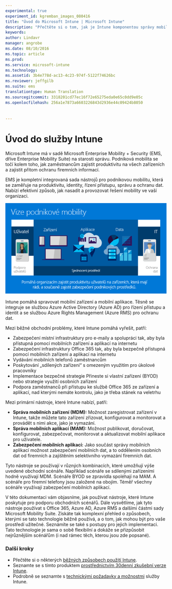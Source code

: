 ```yaml
---
experimental: true
experiment_id: kgremban_images_080416
title: "Úvod do Microsoft Intune | Microsoft Intune"
description: "Přečtěte si o tom, jak je Intune komponentou správy mobilních zařízení v řešení Enterprise Mobility + Security."
keywords: 
author: Lindavr
manager: angrobe
ms.date: 08/10/2016
ms.topic: article
ms.prod: 
ms.service: microsoft-intune
ms.technology: 
ms.assetid: 3b4e778d-ac13-4c23-974f-5122f74626bc
ms.reviewer: jeffgilb
ms.suite: ems
translationtype: Human Translation
ms.sourcegitcommit: 3318201cd77ec16f72e65275eda0e65c0dd9e05c
ms.openlocfilehash: 256a1e7873a6603226843d2936e44c09424b8050


---
```


# Úvod do služby Intune
Microsoft Intune má v sadě Microsoft Enterprise Mobility + Security (EMS, dříve Enterprise Mobility Suite) na starosti správu. Podniková mobilita se točí kolem toho, jak zaměstnancům zajistit produktivitu na všech zařízeních a zajistit přitom ochranu firemních informací.  

EMS je kompletní integrovaná sada nástrojů pro podnikovou mobilitu, která se zaměřuje na produktivitu, identity, řízení přístupu, správu a ochranu dat. Nabízí efektivní způsob, jak nasadit a provozovat řešení mobility ve vaší organizaci.  

![Obrázek vize podnikové mobility](..\media\em-vision.png)

Intune pomáhá spravovat mobilní zařízení a mobilní aplikace. Těsně se integruje se službou Azure Active Directory (Azure AD) pro řízení přístupu a identit a se službou Azure Rights Management (Azure RMS) pro ochranu dat.  

Mezi běžné obchodní problémy, které Intune pomáhá vyřešit, patří:

* Zabezpečení místní infrastruktury pro e-maily a spolupráci tak, aby byla přístupná pomocí mobilních zařízení a aplikací na internetu
* Zabezpečení infrastruktury Office 365 tak, aby byla bezpečně přístupná pomocí mobilních zařízení a aplikací na internetu
* Vydávání mobilních telefonů zaměstnancům
* Poskytování „sdílených zařízení“ s omezeným využitím pro úkolové pracovníky
* Implementace bezpečné strategie Přineste si vlastní zařízení (BYOD) nebo strategie využití osobních zařízení
* Podpora zaměstnanců při přístupu ke službě Office 365 ze zařízení a aplikací, nad kterými nemáte kontrolu, jako je třeba stánek na veletrhu

Mezi primární nástroje, které Intune nabízí, patří:
* **Správa mobilních zařízení (MDM):** Možnost zaregistrovat zařízení v Intune, takže můžete tato zařízení zřizovat, konfigurovat a monitorovat a provádět s nimi akce, jako je vymazání.
* **Správa mobilních aplikací (MAM):** Možnost publikovat, doručovat, konfigurovat, zabezpečovat, monitorovat a aktualizovat mobilní aplikace pro uživatele.
* **Zabezpečení mobilních aplikací:** Jako součást správy mobilních aplikací možnost zabezpečení mobilních dat, a to oddělením osobních dat od firemních a zajištěním selektivního vymazání firemních dat.

Tyto nástroje se používají v různých kombinacích, které umožňují výše uvedené obchodní scénáře. Například scénáře se sdílenými zařízeními hodně využívají MDM. Scénáře BYOD se zpravidla spoléhají na MAM. A scénáře pro firemní telefony jsou založené na obojím. Téměř všechny scénáře využívají zabezpečení mobilních aplikací.

V této dokumentaci vám objasníme, jak používat nástroje, které Intune poskytuje pro podporu obchodních scénářů.  Dále vysvětlíme, jak tyto nástroje používat s Office 365, Azure AD, Azure RMS a dalšími částmi sady Microsoft Mobility Suite. Získáte tak komplexní přehled o způsobech, kterými se tato technologie běžně používá, a o tom, jak mohou být pro vaše prostředí užitečné. Seznámíte se také s postupy pro jejich implementaci. Tato technologie je sama o sobě flexibilní a dokáže se přizpůsobit nejrůznějším scénářům (i nad rámec těch, kterou jsou zde popsané).

### Další kroky
* Přečtěte si o některých [běžných způsobech použití Intune](common-ways-to-use-intune.md).
* Seznamte se s tímto produktem [prostřednictvím 30denní zkušební verze Intune](get-started-with-a-30-day-trial-of-microsoft-intune.md).
* Podrobně se seznamte s [technickými požadavky a možnostmi](/intune/get-started/what-to-know-before-you-start-microsoft-intune) služby Intune.



<!--HONumber=Oct16_HO2-->



